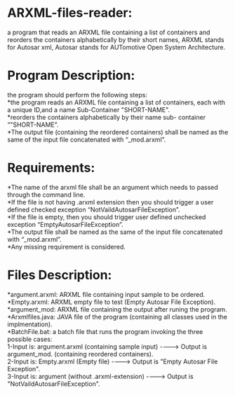 # ARXML-files-reader:
a program that reads an ARXML file containing a list of containers and reorders the containers alphabetically by their short names,
ARXML stands for Autosar xml,
Autosar stands for AUTomotive Open System Architecture.
# Program Description:
the program should perform the following steps:\
*the program reads an ARXML file containing a list of containers, each with a unique ID,and a name Sub-Container "SHORT-NAME".\
*reorders the containers alphabetically by their name sub- container “"SHORT-NAME".\
*The output file (containing the reordered containers) shall be named as the same of the input file concatenated with “_mod.arxml”.
# Requirements:
*The name of the arxml file shall be an argument which needs to passed through the command line.\
*If the file is not having .arxml extension then you should trigger a user defined checked exception “NotVaildAutosarFileException”.\
*If the file is empty, then you should trigger user defined unchecked exception “EmptyAutosarFileException”.\
*The output file shall be named as the same of the input file concatenated with “_mod.arxml”.\
*Any missing requirement is considered.
# Files Description:
*argument.arxml: ARXML file containing input sample to be ordered.\
*Empty.arxml: ARXML empty file to test (Empty Autosar File Exception).\
*argument_mod: ARXML file containing the output after runing the program.\
*Arxmlfiles.java: JAVA file of the program (containing all classes used in the implmentation).\
*BatchFile.bat: a batch file that runs the program invoking the three possible cases:\
1-Input is: argument.arxml (containing sample input) ----> Output is argument_mod. (containing reordered containers).\
2-Input is: Empty.arxml (Empty file) ----> Output is "Empty Autosar File Exception".\
3-Input is: argument (without .arxml-extension) ----> Output is  "NotVaildAutosarFileException".
